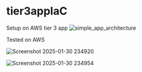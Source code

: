 # tier3appIaC
Setup on AWS tier 3 app 
![simple_app_architecture](https://github.com/user-attachments/assets/1a0233c4-b9f5-4b07-88a8-57cdf5c05270)




Tested on AWS


![Screenshot 2025-01-30 234920](https://github.com/user-attachments/assets/8310471c-b03c-4845-9c9d-6856e7d1a83f)

![Screenshot 2025-01-30 234954](https://github.com/user-attachments/assets/4f8cfc1a-9dcb-4cd8-861d-71ffe4de3d07)
